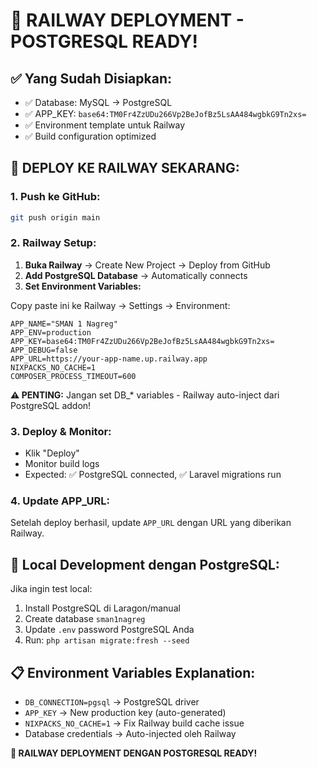 # 🚀 RAILWAY DEPLOYMENT - POSTGRESQL READY!

## ✅ **Yang Sudah Disiapkan:**

-   ✅ Database: MySQL → PostgreSQL
-   ✅ APP_KEY: `base64:TM0Fr4ZzUDu266Vp2BeJofBz5LsAA484wgbkG9Tn2xs=`
-   ✅ Environment template untuk Railway
-   ✅ Build configuration optimized

## 🎯 **DEPLOY KE RAILWAY SEKARANG:**

### 1. **Push ke GitHub:**

```bash
git push origin main
```

### 2. **Railway Setup:**

1. **Buka Railway** → Create New Project → Deploy from GitHub
2. **Add PostgreSQL Database** → Automatically connects
3. **Set Environment Variables:**

Copy paste ini ke Railway → Settings → Environment:

```
APP_NAME="SMAN 1 Nagreg"
APP_ENV=production
APP_KEY=base64:TM0Fr4ZzUDu266Vp2BeJofBz5LsAA484wgbkG9Tn2xs=
APP_DEBUG=false
APP_URL=https://your-app-name.up.railway.app
NIXPACKS_NO_CACHE=1
COMPOSER_PROCESS_TIMEOUT=600
```

**⚠️ PENTING:** Jangan set DB\_\* variables - Railway auto-inject dari PostgreSQL addon!

### 3. **Deploy & Monitor:**

-   Klik "Deploy"
-   Monitor build logs
-   Expected: ✅ PostgreSQL connected, ✅ Laravel migrations run

### 4. **Update APP_URL:**

Setelah deploy berhasil, update `APP_URL` dengan URL yang diberikan Railway.

## 🔧 **Local Development dengan PostgreSQL:**

Jika ingin test local:

1. Install PostgreSQL di Laragon/manual
2. Create database `sman1nagreg`
3. Update `.env` password PostgreSQL Anda
4. Run: `php artisan migrate:fresh --seed`

## 📋 **Environment Variables Explanation:**

-   `DB_CONNECTION=pgsql` → PostgreSQL driver
-   `APP_KEY` → New production key (auto-generated)
-   `NIXPACKS_NO_CACHE=1` → Fix Railway build cache issue
-   Database credentials → Auto-injected oleh Railway

**🎉 RAILWAY DEPLOYMENT DENGAN POSTGRESQL READY!**
